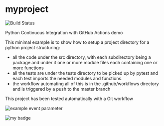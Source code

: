# myproject

![Build Status](https://github.com/rjalexa/myproject/actions/workflows/python-app.yml/badge.svg)

Python Continuous Integration with GitHub Actions demo

This minimal example is to show how to setup a project directory for a python project
structuring:

- all the code under the src directory, with each subdirectory being a package
  and under it one or more module files each containing one or more functions
- all the tests are under the tests directory to be picked up by pytest and each test imports the needed modules and functions.
- the workflow automating all of this is in the .github/workflows directory and is triggered by a push to the master branch

This project has been tested automatically with a Git workflow

![example event parameter](https://github.com/rjalexa/myproject/actions/workflows/python-app.yml/badge.svg?event=push)

![my badge](https://badgen.net/badge/Createdby/RJA/orange?icon=gitlab)

